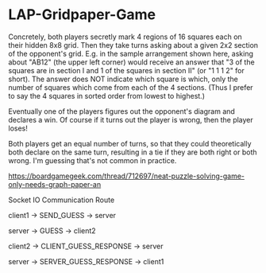 # LAP-Gridpaper-Game
Concretely, both players secretly mark 4 regions of 16 squares each on their hidden 8x8 grid. 
Then they take turns asking about a given 2x2 section of the opponent's grid.
E.g. in the sample arrangement shown here, asking about "AB12" (the upper left corner) 
would receive an answer that "3 of the squares are in section I and 1 of the squares 
in section II" (or "1 1 1 2" for short). The answer does NOT indicate which square is 
which, only the number of squares which come from each of the 4 sections. 
(Thus I prefer to say the 4 squares in sorted order from lowest to highest.)

Eventually one of the players figures out the opponent's diagram and declares a win. 
Of course if it turns out the player is wrong, then the player loses!

Both players get an equal number of turns, so that they could theoretically 
both declare on the same turn, resulting in a tie if they are both right or both wrong. I'm guessing that's not common in practice.

https://boardgamegeek.com/thread/712697/neat-puzzle-solving-game-only-needs-graph-paper-an




Socket IO Communication Route

client1 -> SEND_GUESS -> server

server -> GUESS -> client2

client2 -> CLIENT_GUESS_RESPONSE -> server

server -> SERVER_GUESS_RESPONSE -> client1

